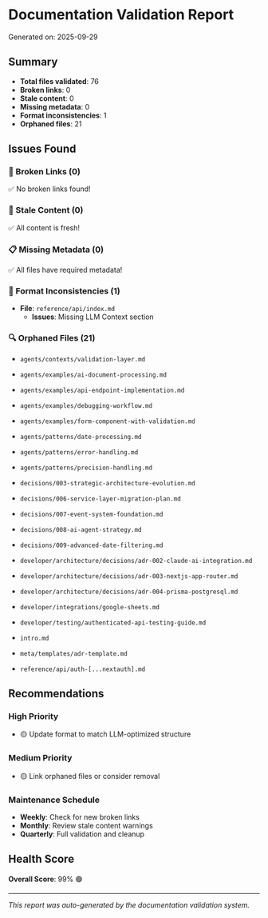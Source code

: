 # Documentation Validation Report

Generated on: 2025-09-29

## Summary

- **Total files validated**: 76
- **Broken links**: 0
- **Stale content**: 0
- **Missing metadata**: 0
- **Format inconsistencies**: 1
- **Orphaned files**: 21

## Issues Found

### 🔗 Broken Links (0)

✅ No broken links found!

### 📅 Stale Content (0)

✅ All content is fresh!

### 📋 Missing Metadata (0)

✅ All files have required metadata!

### 📐 Format Inconsistencies (1)


- **File**: `reference/api/index.md`
  - **Issues**: Missing LLM Context section


### 🔍 Orphaned Files (21)


- `agents/contexts/validation-layer.md`


- `agents/examples/ai-document-processing.md`


- `agents/examples/api-endpoint-implementation.md`


- `agents/examples/debugging-workflow.md`


- `agents/examples/form-component-with-validation.md`


- `agents/patterns/date-processing.md`


- `agents/patterns/error-handling.md`


- `agents/patterns/precision-handling.md`


- `decisions/003-strategic-architecture-evolution.md`


- `decisions/006-service-layer-migration-plan.md`


- `decisions/007-event-system-foundation.md`


- `decisions/008-ai-agent-strategy.md`


- `decisions/009-advanced-date-filtering.md`


- `developer/architecture/decisions/adr-002-claude-ai-integration.md`


- `developer/architecture/decisions/adr-003-nextjs-app-router.md`


- `developer/architecture/decisions/adr-004-prisma-postgresql.md`


- `developer/integrations/google-sheets.md`


- `developer/testing/authenticated-api-testing-guide.md`


- `intro.md`


- `meta/templates/adr-template.md`


- `reference/api/auth-[...nextauth].md`


## Recommendations

### High Priority


- 🟡 Update format to match LLM-optimized structure

### Medium Priority

- 🟡 Link orphaned files or consider removal

### Maintenance Schedule
- **Weekly**: Check for new broken links
- **Monthly**: Review stale content warnings
- **Quarterly**: Full validation and cleanup

## Health Score

**Overall Score**: 99% 🟢

---

*This report was auto-generated by the documentation validation system.*